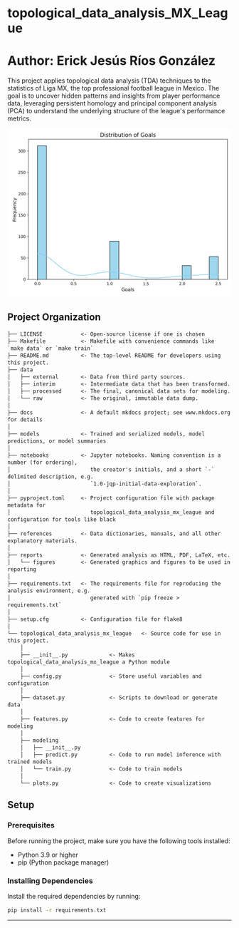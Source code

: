 # topological_data_analysis_MX_League
# Author: Erick Jesús Ríos González



This project applies topological data analysis (TDA) techniques to the statistics of Liga MX, the top professional football league in Mexico. The goal is to uncover hidden patterns and insights from player performance data, leveraging persistent homology and principal component analysis (PCA) to understand the underlying structure of the league's performance metrics.

![Liga MX](reports/figures/exploratory_analysis/Goals_histogram.png)



## Project Organization

```
├── LICENSE            <- Open-source license if one is chosen
├── Makefile           <- Makefile with convenience commands like `make data` or `make train`
├── README.md          <- The top-level README for developers using this project.
├── data
│   ├── external       <- Data from third party sources.
│   ├── interim        <- Intermediate data that has been transformed.
│   ├── processed      <- The final, canonical data sets for modeling.
│   └── raw            <- The original, immutable data dump.
│
├── docs               <- A default mkdocs project; see www.mkdocs.org for details
│
├── models             <- Trained and serialized models, model predictions, or model summaries
│
├── notebooks          <- Jupyter notebooks. Naming convention is a number (for ordering),
│                         the creator's initials, and a short `-` delimited description, e.g.
│                         `1.0-jqp-initial-data-exploration`.
│
├── pyproject.toml     <- Project configuration file with package metadata for 
│                         topological_data_analysis_mx_league and configuration for tools like black
│
├── references         <- Data dictionaries, manuals, and all other explanatory materials.
│
├── reports            <- Generated analysis as HTML, PDF, LaTeX, etc.
│   └── figures        <- Generated graphics and figures to be used in reporting
│
├── requirements.txt   <- The requirements file for reproducing the analysis environment, e.g.
│                         generated with `pip freeze > requirements.txt`
│
├── setup.cfg          <- Configuration file for flake8
│
└── topological_data_analysis_mx_league   <- Source code for use in this project.
    │
    ├── __init__.py             <- Makes topological_data_analysis_mx_league a Python module
    │
    ├── config.py               <- Store useful variables and configuration
    │
    ├── dataset.py              <- Scripts to download or generate data
    │
    ├── features.py             <- Code to create features for modeling
    │
    ├── modeling                
    │   ├── __init__.py 
    │   ├── predict.py          <- Code to run model inference with trained models          
    │   └── train.py            <- Code to train models
    │
    └── plots.py                <- Code to create visualizations
```


## Setup

### Prerequisites

Before running the project, make sure you have the following tools installed:

- Python 3.9 or higher
- pip (Python package manager)

### Installing Dependencies

Install the required dependencies by running:

```bash
pip install -r requirements.txt
```
--------

